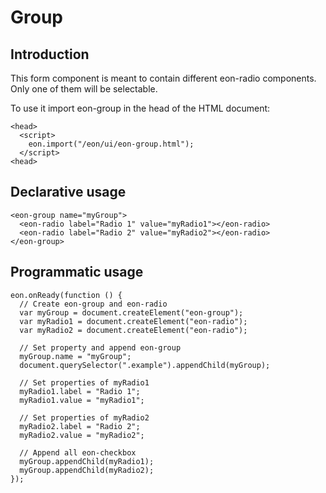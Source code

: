 # Group

## Introduction
This form component is meant to contain different eon-radio components. Only one of them will be selectable.

To use it import eon-group in the head of the HTML document:
``` [html]
<head>
  <script>
    eon.import("/eon/ui/eon-group.html");
  </script>
<head>
```

## Declarative usage
``` [html]
<eon-group name="myGroup">
  <eon-radio label="Radio 1" value="myRadio1"></eon-radio>
  <eon-radio label="Radio 2" value="myRadio2"></eon-radio>
</eon-group>
```

## Programmatic usage
``` [javascript]
eon.onReady(function () {
  // Create eon-group and eon-radio 
  var myGroup = document.createElement("eon-group");
  var myRadio1 = document.createElement("eon-radio");
  var myRadio2 = document.createElement("eon-radio");

  // Set property and append eon-group
  myGroup.name = "myGroup";
  document.querySelector(".example").appendChild(myGroup);

  // Set properties of myRadio1
  myRadio1.label = "Radio 1";
  myRadio1.value = "myRadio1";
      
  // Set properties of myRadio2
  myRadio2.label = "Radio 2";
  myRadio2.value = "myRadio2";

  // Append all eon-checkbox
  myGroup.appendChild(myRadio1);
  myGroup.appendChild(myRadio2);
});
```
